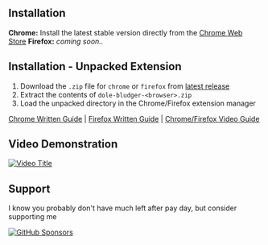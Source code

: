 ## Installation
**Chrome:** Install the latest stable version directly from the [Chrome Web Store](https://chromewebstore.google.com/detail/dole-bludger/haeckfjephijlgkadecdknebckfndnpi)
**Firefox:** *coming soon..*

## Installation - Unpacked Extension
1. Download the `.zip` file for `chrome` or `firefox` from [latest release](https://github.com/probablyraging/dole-bludger/releases)
2. Extract the contents of `dole-bludger-<browser>.zip`
3. Load the unpacked directory in the Chrome/Firefox extension manager

[Chrome Written Guide](https://developer.chrome.com/docs/extensions/mv3/getstarted/development-basics/#load-unpacked) | [Firefox Written Guide](https://developer.mozilla.org/en-US/docs/Mozilla/Add-ons/WebExtensions/Your_first_WebExtension#installing) | [Chrome/Firefox Video Guide](https://www.youtube.com/watch?v=dhaGRJvJAII) 

## Video Demonstration
[![Video Title](https://i.imgur.com/1fSpAvu.png)](https://www.youtube.com/watch?v=C0yKAg6IklU)

## Support
I know you probably don't have much left after pay day, but consider supporting me

[![GitHub Sponsors](https://img.shields.io/badge/Sponsor-GitHub-ff69b4?logo=github&style=for-the-badge)](https://github.com/sponsors/probablyraging)
